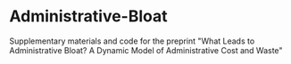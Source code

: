 # Administrative-Bloat
Supplementary materials and code for the preprint "What Leads to Administrative Bloat? A Dynamic Model of Administrative Cost and Waste"
